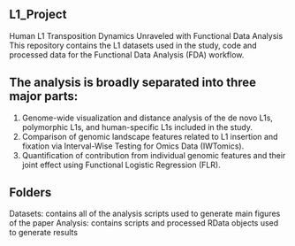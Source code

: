 ## L1_Project
Human L1 Transposition Dynamics Unraveled with Functional Data Analysis
This repository contains the L1 datasets used in the study, code and processed data for the Functional Data Analysis (FDA) workflow.

## The analysis is broadly separated into three major parts:
1. Genome-wide visualization and distance analysis of the de novo L1s, polymorphic L1s, and human-specific L1s included in the study.
2. Comparison of genomic landscape features related to L1 insertion and fixation via Interval-Wise Testing for Omics Data (IWTomics). 
3. Quantification of contribution from individual genomic features and their joint effect using Functional Logistic Regression (FLR). 

## Folders
Datasets: contains all of the analysis scripts used to generate main figures of the paper
Analysis: contains scripts and processed RData objects used to generate results
